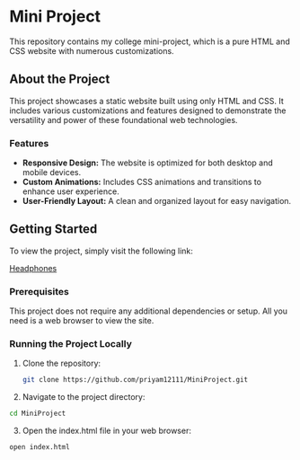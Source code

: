 # Mini Project

This repository contains my college mini-project, which is a pure HTML and CSS website with numerous customizations.

## About the Project

This project showcases a static website built using only HTML and CSS. It includes various customizations and features designed to demonstrate the versatility and power of these foundational web technologies.

### Features
- **Responsive Design:** The website is optimized for both desktop and mobile devices.
- **Custom Animations:** Includes CSS animations and transitions to enhance user experience.
- **User-Friendly Layout:** A clean and organized layout for easy navigation.

## Getting Started

To view the project, simply visit the following link:

[Headphones](https://priyam12111.github.io/MiniProject/)

### Prerequisites

This project does not require any additional dependencies or setup. All you need is a web browser to view the site.

### Running the Project Locally

1. Clone the repository:
   ```bash
   git clone https://github.com/priyam12111/MiniProject.git
   ```
2. Navigate to the project directory:

```bash
cd MiniProject
```
3. Open the index.html file in your web browser:

```bash
open index.html
```
